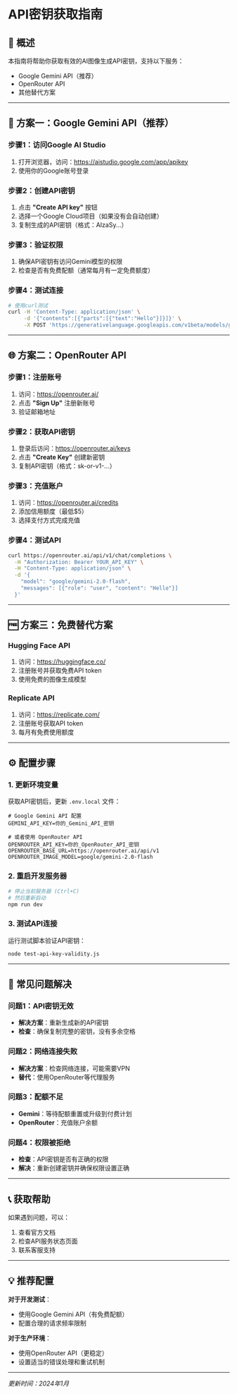 # API密钥获取指南

## 🎯 概述
本指南将帮助你获取有效的AI图像生成API密钥，支持以下服务：
- Google Gemini API（推荐）
- OpenRouter API
- 其他替代方案

---

## 🔑 方案一：Google Gemini API（推荐）

### 步骤1：访问Google AI Studio
1. 打开浏览器，访问：https://aistudio.google.com/app/apikey
2. 使用你的Google账号登录

### 步骤2：创建API密钥
1. 点击 **"Create API key"** 按钮
2. 选择一个Google Cloud项目（如果没有会自动创建）
3. 复制生成的API密钥（格式：AIzaSy...）

### 步骤3：验证权限
1. 确保API密钥有访问Gemini模型的权限
2. 检查是否有免费配额（通常每月有一定免费额度）

### 步骤4：测试连接
```bash
# 使用curl测试
curl -H 'Content-Type: application/json' \
     -d '{"contents":[{"parts":[{"text":"Hello"}]}]}' \
     -X POST 'https://generativelanguage.googleapis.com/v1beta/models/gemini-pro:generateContent?key=YOUR_API_KEY'
```

---

## 🌐 方案二：OpenRouter API

### 步骤1：注册账号
1. 访问：https://openrouter.ai/
2. 点击 **"Sign Up"** 注册新账号
3. 验证邮箱地址

### 步骤2：获取API密钥
1. 登录后访问：https://openrouter.ai/keys
2. 点击 **"Create Key"** 创建新密钥
3. 复制API密钥（格式：sk-or-v1-...）

### 步骤3：充值账户
1. 访问：https://openrouter.ai/credits
2. 添加信用额度（最低$5）
3. 选择支付方式完成充值

### 步骤4：测试API
```bash
curl https://openrouter.ai/api/v1/chat/completions \
  -H "Authorization: Bearer YOUR_API_KEY" \
  -H "Content-Type: application/json" \
  -d '{
    "model": "google/gemini-2.0-flash",
    "messages": [{"role": "user", "content": "Hello"}]
  }'
```

---

## 🆓 方案三：免费替代方案

### Hugging Face API
1. 访问：https://huggingface.co/
2. 注册账号并获取免费API token
3. 使用免费的图像生成模型

### Replicate API
1. 访问：https://replicate.com/
2. 注册账号获取API token
3. 每月有免费使用额度

---

## ⚙️ 配置步骤

### 1. 更新环境变量
获取API密钥后，更新 `.env.local` 文件：

```env
# Google Gemini API 配置
GEMINI_API_KEY=你的_Gemini_API_密钥

# 或者使用 OpenRouter API
OPENROUTER_API_KEY=你的_OpenRouter_API_密钥
OPENROUTER_BASE_URL=https://openrouter.ai/api/v1
OPENROUTER_IMAGE_MODEL=google/gemini-2.0-flash
```

### 2. 重启开发服务器
```bash
# 停止当前服务器 (Ctrl+C)
# 然后重新启动
npm run dev
```

### 3. 测试API连接
运行测试脚本验证API密钥：
```bash
node test-api-key-validity.js
```

---

## 🚨 常见问题解决

### 问题1：API密钥无效
- **解决方案**：重新生成新的API密钥
- **检查**：确保复制完整的密钥，没有多余空格

### 问题2：网络连接失败
- **解决方案**：检查网络连接，可能需要VPN
- **替代**：使用OpenRouter等代理服务

### 问题3：配额不足
- **Gemini**：等待配额重置或升级到付费计划
- **OpenRouter**：充值账户余额

### 问题4：权限被拒绝
- **检查**：API密钥是否有正确的权限
- **解决**：重新创建密钥并确保权限设置正确

---

## 📞 获取帮助

如果遇到问题，可以：
1. 查看官方文档
2. 检查API服务状态页面
3. 联系客服支持

---

## 💡 推荐配置

**对于开发测试**：
- 使用Google Gemini API（有免费配额）
- 配置合理的请求频率限制

**对于生产环境**：
- 使用OpenRouter API（更稳定）
- 设置适当的错误处理和重试机制

---

*更新时间：2024年1月*